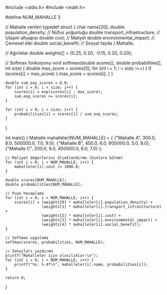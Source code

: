 #include <stdio.h>
#include <math.h>

#define NUM_MAHALLE 3

// Mahalle verileri
typedef struct {
    char name[20];
    double population_density;       // Nüfus yoğunluğu
    double transport_infrastructure; // Ulaşım altyapısı
    double cost;                     // Maliyet
    double environmental_impact;     // Çevresel etki
    double social_benefit;           // Sosyal fayda
} Mahalle;

// Ağırlıklar
double weights[] = {0.25, 0.20, -0.15, 0.20, 0.20};

// Softmax fonksiyonu
void softmax(double scores[], double probabilities[], int size) {
    double max_score = scores[0];
    for (int i = 1; i < size; i++) {
        if (scores[i] > max_score) {
            max_score = scores[i];
        }
    }

    double sum_exp_scores = 0.0;
    for (int i = 0; i < size; i++) {
        scores[i] = exp(scores[i] - max_score);
        sum_exp_scores += scores[i];
    }

    for (int i = 0; i < size; i++) {
        probabilities[i] = scores[i] / sum_exp_scores;
    }
}

int main() {
    Mahalle mahalleler[NUM_MAHALLE] = {
        {"Mahalle A", 300.0, 8.0, 500000.0, 7.0, 9.0},
        {"Mahalle B", 450.0, 6.0, 600000.0, 5.0, 8.0},
        {"Mahalle C", 200.0, 9.0, 400000.0, 6.0, 7.0}
    };

    // Maliyet değerlerini ölçeklendirme (binlere bölme)
    for (int i = 0; i < NUM_MAHALLE; i++) {
        mahalleler[i].cost /= 1000.0;
    }

    double scores[NUM_MAHALLE];
    double probabilities[NUM_MAHALLE];

    // Puan hesaplama
    for (int i = 0; i < NUM_MAHALLE; i++) {
        scores[i] = (weights[0] * mahalleler[i].population_density) +
                    (weights[1] * mahalleler[i].transport_infrastructure) +
                    (weights[2] * mahalleler[i].cost) +
                    (weights[3] * mahalleler[i].environmental_impact) +
                    (weights[4] * mahalleler[i].social_benefit);
    }

    // Softmax uygulama
    softmax(scores, probabilities, NUM_MAHALLE);

    // Sonuçları yazdırma
    printf("Mahalleler için olasılıklar:\n");
    for (int i = 0; i < NUM_MAHALLE; i++) {
        printf("%s: %.4f\n", mahalleler[i].name, probabilities[i]);
    }

    return 0;
}
